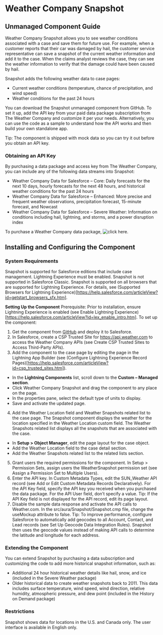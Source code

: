 # Weather Company Snapshot 
## Unmanaged Component Guide

Weather Company Snapshot allows you to see weather conditions associated with a case and save them for future use. For example, when a customer reports that their car was damaged by hail, the customer service representative can save a snapshot of the current weather information and add it to the case. When the claims analyst reviews the case, they can see the weather information to verify that the damage could have been caused by hail.

Snapshot adds the following weather data to case pages:
- Current weather conditions (temperature, chance of precipitation, and wind speed)
- Weather conditions for the past 24 hours

You can download the Snapshot unmanaged component from GitHub. To set it up, add the API key from your paid data package subscription from The Weather Company and customize it per your needs. Alternatively, you can use the code as a sample to understand how the API works and then build your own standalone app.

Tip: The component is shipped with mock data so you can try it out before you obtain an API key.

### Obtaining an API Key

By purchasing a data package and access key from The Weather Company, you can include any of the following data streams into Snapshot:
- Weather Company Data for Salesforce – Core: Daily forecasts for the next 10 days, hourly forecasts for the next 48 hours, and historical weather conditions for the past 24 hours
- Weather Company Data for Salesforce – Enhanced: More precise and frequent weather observations, precipitation forecast, 15-minute forecast, and Nowcast
- Weather Company Data for Salesforce – Severe Weather: Information on conditions including hail, lightning, and storms, and a power disruption index

To purchase a Weather Company data package, ![click here](https://business.weather.com/product-categories/the-weather-company-data-solutions).

## Installing and Configuring the Component
### System Requirements
Snapshot is supported for Salesforce editions that include case management. Lightning Experience must be enabled. Snapshot is not supported in Salesforce Classic. Snapshot is supported on all browsers that are supported for Lightning Experience. For details, see (Supported Browsers for Lightning Experience)[https://help.salesforce.com/articleView?id=getstart_browsers_sfx.htm].

**Setting Up the Component**
Prerequisite: Prior to installation, ensure Lightning Experience is enabled (see Enable Lightning Experience)[https://help.salesforce.com/articleView?id=lex_enable_intro.htm]. 
To set up the component:
1. Get the component from [GitHub](https://github.com/TheWeatherCompany/Salesforce-Snapshot) and deploy it to Salesforce.
2. In Salesforce, create a CSP Trusted Site for https://api.weather.com to access the Weather Company APIs (see Create CSP Trusted Sites to Access Third-Party APIs).
3. Add the component to the case page by editing the page in the Lightning App Builder (see (Configure Lightning Experience Record Pages)[https://help.salesforce.com/articleView?id=csp_trusted_sites.htm]). 
  - In the **Lightning Components** list, scroll down to the **Custom – Managed section**.
  - Click Weather Company Snapshot and drag the component to any place on the page.
  - In the properties pane, select the default type of units to display. 
  - Save and activate the updated page.
4. Add the Weather Location field and Weather Snapshots related list to the case page. The Snapshot component displays the weather for the location specified in the Weather Location custom field. The Weather Snapshots related list displays all the snapshots that are associated with the case.
  - In **Setup > Object Manager**, edit the page layout for the case object. 
  - Add the Weather Location field to the case detail section. 
  - Add the Weather Snapshots related list to the related lists section. 
5. Grant users the required permissions for the component. In Setup > Permission Sets, assign users the WeatherSnapshot permission set (see Assign a Permission Set to Multiple Users). 
6. Enter the API key. In Custom Metadata Types, edit the SUN_Weather API record (see Add or Edit Custom Metadata Records Declaratively). For the API Key field, specify the API key you received when you purchased the data package.  For the API User field, don’t specify a value.  Tip: If the API Key field is not displayed for the API record, edit its page layout.
7. Disable the sample data response and activate the API calls to Weather.com. In the src/aura/Snapshot/Snapshot.cmp file, change the useMockup attribute to false. Tip: To improve performance, configure Salesforce to automatically add geocodes to all Account, Contact, and Lead records (see Set Up Geocode Data Integration Rules). Snapshot then uses the geocode values instead of making API calls to determine the latitude and longitude for each address. 

### Extending the Component
You can extend Snapshot by purchasing a data subscription and customizing the code to add more historical snapshot information, such as: 
- Additional 24 hour historical weather details like hail, snow, and ice (included in the Severe Weather package)
- Older historical data to create weather snapshots back to 2011. This data includes surface temperature, wind speed, wind direction, relative humidity, atmospheric pressure, and dew point (included in the History on Demand package)

### Restrictions
Snapshot shows data for locations in the U.S. and Canada only. The user interface is available in English only.
